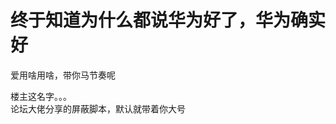 # 终于知道为什么都说华为好了，华为确实好


爱用啥用啥，带你马节奏呢

楼主这名字。。。<br />
论坛大佬分享的屏蔽脚本，默认就带着你大号<img src="static/image/smiley/default/lol.gif" smilieid="12" border="0" alt="" /><img id="aimg_Lnq9q" onclick="zoom(this, this.src, 0, 0, 0)" class="zoom" src="https://cdn.jsdelivr.net/gh/hishis/forum-master/public/images/patch.gif" onmouseover="img_onmouseoverfunc(this)" onload="thumbImg(this)" border="0" alt="" />
